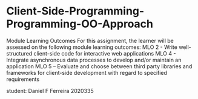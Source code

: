 # Client-Side-Programming-Programming-OO-Approach
Module Learning Outcomes
For this assignment, the learner will be assessed on the following module learning outcomes:
MLO 2 - Write well-structured client-side code for interactive web applications
MLO 4 - Integrate asynchronous data processes to develop and/or maintain an application 
MLO 5 – Evaluate and choose between third party libraries and frameworks for client-side development with regard to specified requirements


student: Daniel F Ferreira 2020335
